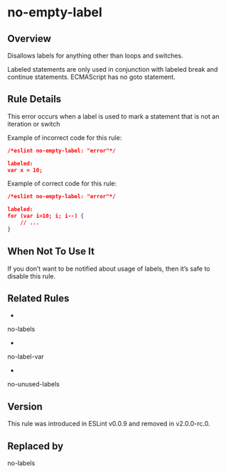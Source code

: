 

# no-empty-label
## Overview

Disallows labels for anything other than loops and switches.

Labeled statements are only used in conjunction with labeled break and continue statements. ECMAScript has no goto statement.

## Rule Details

This error occurs when a label is used to mark a statement that is not an iteration or switch

Example of incorrect code for this rule:


```json
/*eslint no-empty-label: "error"*/

labeled:
var x = 10;
```

Example of correct code for this rule:


```json
/*eslint no-empty-label: "error"*/

labeled:
for (var i=10; i; i--) {
    // ...
}
```

## When Not To Use It

If you don’t want to be notified about usage of labels, then it’s safe to disable this rule.

## Related Rules


- 
no-labels 

- 
no-label-var 

- 
no-unused-labels 

## Version

This rule was introduced in ESLint v0.0.9
                 and removed in v2.0.0-rc.0.


## Replaced by
no-labels
